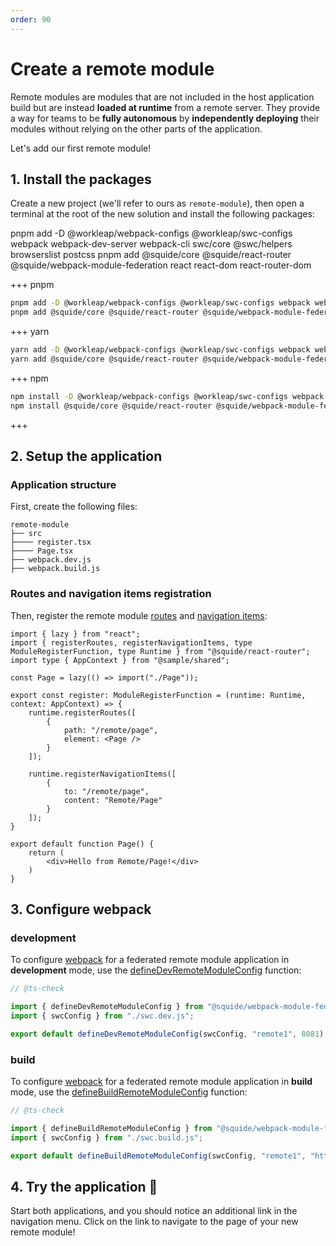 ```yaml
---
order: 90
---
```


# Create a remote module

Remote modules are modules that are not included in the host application build but are instead **loaded at runtime** from a remote server. They provide a way for teams to be **fully autonomous** by **independently deploying** their modules without relying on the other parts of the application.

Let's add our first remote module!

## 1. Install the packages

Create a new project (we'll refer to ours as `remote-module`), then open a terminal at the root of the new solution and install the following packages:

pnpm add -D @workleap/webpack-configs @workleap/swc-configs webpack webpack-dev-server webpack-cli swc/core @swc/helpers browserslist postcss
pnpm add @squide/core @squide/react-router @squide/webpack-module-federation react react-dom react-router-dom

+++ pnpm
```bash
pnpm add -D @workleap/webpack-configs @workleap/swc-configs webpack webpack-dev-server webpack-cli @swc/core @swc/helpers browserslist postcss
pnpm add @squide/core @squide/react-router @squide/webpack-module-federation react react-dom react-router-dom
```
+++ yarn
```bash
yarn add -D @workleap/webpack-configs @workleap/swc-configs webpack webpack-dev-server webpack-cli @swc/core @swc/helpers browserslist postcss
yarn add @squide/core @squide/react-router @squide/webpack-module-federation react react-dom react-router-dom
```
+++ npm
```bash
npm install -D @workleap/webpack-configs @workleap/swc-configs webpack webpack-dev-server webpack-cli @swc/core @swc/helpers browserslist postcss
npm install @squide/core @squide/react-router @squide/webpack-module-federation react react-dom react-router-dom
```
+++

## 2. Setup the application

### Application structure

First, create the following files:

```
remote-module
├── src
├──── register.tsx
├──── Page.tsx
├── webpack.dev.js
├── webpack.build.js
```

### Routes and navigation items registration

Then, register the remote module [routes](/reference/runtime/runtime-class.md#register-routes) and [navigation items](/reference/runtime/runtime-class.md#register-navigation-items):

```tsx !#8-13,15-20 remote-module/src/register.tsx
import { lazy } from "react";
import { registerRoutes, registerNavigationItems, type ModuleRegisterFunction, type Runtime } from "@squide/react-router";
import type { AppContext } from "@sample/shared";

const Page = lazy(() => import("./Page"));

export const register: ModuleRegisterFunction = (runtime: Runtime, context: AppContext) => {
    runtime.registerRoutes([
        {
            path: "/remote/page",
            element: <Page />
        }
    ]);

    runtime.registerNavigationItems([
        {
            to: "/remote/page",
            content: "Remote/Page"
        }
    ]);
}
```

```tsx remote-module/src/Page.tsx
export default function Page() {
    return (
        <div>Hello from Remote/Page!</div>
    )
}
```

## 3. Configure webpack

### development

To configure [webpack](https://webpack.js.org/) for a federated remote module application in **development** mode, use the [defineDevRemoteModuleConfig](/reference/webpack/defineDevRemoteModuleConfig.md) function:

```js !#6 remote-module/webpack.dev.js
// @ts-check

import { defineDevRemoteModuleConfig } from "@squide/webpack-module-federation/defineConfig.js";
import { swcConfig } from "./swc.dev.js";

export default defineDevRemoteModuleConfig(swcConfig, "remote1", 8081);
```

### build

To configure [webpack](https://webpack.js.org/) for a federated remote module application in **build** mode, use the [defineBuildRemoteModuleConfig](/reference/webpack/defineBuildRemoteModuleConfig.md) function:

```js !#6 remote-module/webpack.build.js
// @ts-check

import { defineBuildRemoteModuleConfig } from "@squide/webpack-module-federation/defineConfig.js";
import { swcConfig } from "./swc.build.js";

export default defineBuildRemoteModuleConfig(swcConfig, "remote1", "http://localhost:8081/");
```

## 4. Try the application :rocket:

Start both applications, and you should notice an additional link in the navigation menu. Click on the link to navigate to the page of your new remote module!
